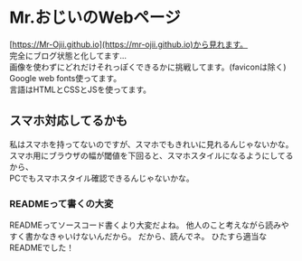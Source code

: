 # Mr.おじいのWebページ
[https://Mr-Ojii.github.io](https://mr-ojii.github.io)から見れます。  
完全にブログ状態と化してます...  
画像を使わずにどれだけそれっぽくできるかに挑戦してます。(faviconは除く)  
Google web fonts使ってます。  
言語はHTMLとCSSとJSを使ってます。

## スマホ対応してるかも  
私はスマホを持ってないのですが、スマホでもきれいに見れるんじゃないかな。  
スマホ用にブラウザの幅が閾値を下回ると、スマホスタイルになるようにしてるから、  
PCでもスマホスタイル確認できるんじゃないかな。

### READMEって書くの大変
READMEってソースコード書くより大変だよね。
他人のこと考えながら読みやすく書かなきゃいけないんだから。
だから、読んでネ。
ひたすら適当なREADMEでした！